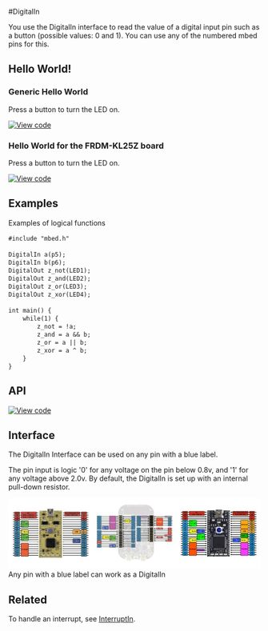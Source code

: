 #DigitalIn

You use the DigitalIn interface to read the value of a digital input pin such as a button (possible values: 0 and 1). You can use any of the numbered mbed pins for this. 

## Hello World!

### Generic Hello World

Press a button to turn the LED on.

[![View code](https://www.mbed.com/embed/?url=https://developer.mbed.org/teams/mbed_example/code/DigitalIn_HelloWorld/)](https://developer.mbed.org/teams/mbed_example/code/DigitalIn_HelloWorld/file/ef3558374977/main.cpp) 

### Hello World for the FRDM-KL25Z board

Press a button to turn the LED on.

[![View code](https://www.mbed.com/embed/?url=https://developer.mbed.org/teams/mbed/code/DigitalIn_HelloWorld_FRDM-KL25Z/)](https://developer.mbed.org/teams/mbed/code/DigitalIn_HelloWorld_FRDM-KL25Z/file/950f06e55c90/main.cpp) 

## Examples

Examples of logical functions

```
#include "mbed.h"
 
DigitalIn a(p5);
DigitalIn b(p6);
DigitalOut z_not(LED1);
DigitalOut z_and(LED2);
DigitalOut z_or(LED3);
DigitalOut z_xor(LED4);
 
int main() {
    while(1) {
        z_not = !a;
        z_and = a && b;
        z_or = a || b;
        z_xor = a ^ b;
    }
}
```

## API

[![View code](https://www.mbed.com/embed/?type=library)](https://developer.mbed.org/users/mbed_official/code/mbed/docs/tip/classmbed_1_1DigitalIn.html) 

## Interface

The DigitalIn Interface can be used on any pin with a blue label.

The pin input is logic '0' for any voltage on the pin below 0.8v, and '1' for any voltage above 2.0v. By default, the DigitalIn is set up with an internal pull-down resistor.

<span class="images">![](../Images/pin_out.png)<span>Any pin with a blue label can work as a DigitalIn</span></span>

## Related

To handle an interrupt, see [InterruptIn](InterruptIn.md).


